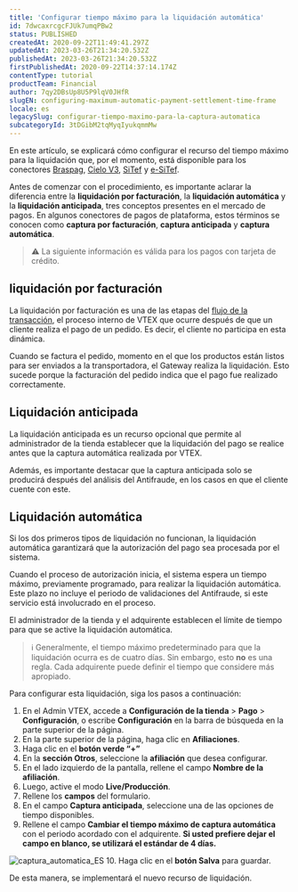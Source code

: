 ```yaml
---
title: 'Configurar tiempo máximo para la liquidación automática'
id: 7dwcaxrcgcFJUk7umqPBw2
status: PUBLISHED
createdAt: 2020-09-22T11:49:41.297Z
updatedAt: 2023-03-26T21:34:20.532Z
publishedAt: 2023-03-26T21:34:20.532Z
firstPublishedAt: 2020-09-22T14:37:14.174Z
contentType: tutorial
productTeam: Financial
author: 7qy2DBsUp8U5P9lqV0JHfR
slugEN: configuring-maximum-automatic-payment-settlement-time-frame
locale: es
legacySlug: configurar-tiempo-maximo-para-la-captura-automatica
subcategoryId: 3tDGibM2tqMyqIyukqmmMw
---
```


En este artículo, se explicará cómo configurar el recurso del tiempo máximo para la liquidación que, por el momento, está disponible para los conectores [Braspag](https://help.vtex.com/es/tutorial/configurar-o-gateway-braspag--7tQmfLMvtYEsWoaaAaeKSC# "Braspag"), [Cielo V3](https://help.vtex.com/es/tutorial/configurar-adquirente-cielo--3avjZ7q65WcM02K8K0eeWu# "Cielo V3"), [SiTef](https://help.vtex.com/es/tutorial/setting-up-sitef-gateway-with-pre-auth--2ZH4DLmZpKw022aSGcGYag "Sitef") y [e-SiTef](https://help.vtex.com/pt/tutorial/configurar-gateway-e-sitef--6UEi0QAlU6BXz5RgWj34Ac). 

Antes de comenzar con el procedimiento, es importante aclarar la diferencia entre la __liquidación por facturación__, la __liquidación automática__ y la __liquidación anticipada__, tres conceptos presentes en el mercado de pagos. En algunos conectores de pagos de plataforma, estos términos se conocen como __captura por facturación__, __captura anticipada__ y __captura automática__.

>⚠️ La siguiente información es válida para los pagos con tarjeta de crédito.

## liquidación por facturación
La liquidación por facturación es una de las etapas del [flujo de la transacción](https://help.vtex.com/es/tutorial/fluxo-da-transacao-no-pagamentos--Er2oWmqPIWWyeIy4IoEoQ# "flujo de la transacción"), el proceso interno de VTEX que ocurre después de que un cliente realiza el pago de un pedido. Es decir, el cliente no participa en esta dinámica.

Cuando se factura el pedido, momento en el que los productos están listos para ser enviados a la transportadora, el Gateway realiza la liquidación. Esto sucede porque la facturación del pedido indica que el pago fue realizado correctamente.

## Liquidación anticipada

La liquidación anticipada es un recurso opcional que permite al administrador de la tienda establecer que la liquidación del pago se realice antes que la captura automática realizada por VTEX.

Además, es importante destacar que la captura anticipada solo se producirá después del análisis del Antifraude, en los casos en que el cliente cuente con este.

## Liquidación automática

Si los dos primeros tipos de liquidación no funcionan, la liquidación automática garantizará que la autorización del pago sea procesada por el sistema.

Cuando el proceso de autorización inicia, el sistema espera un tiempo máximo, previamente programado, para realizar la liquidación automática. Este plazo no incluye el periodo de validaciones del Antifraude, si este servicio está involucrado en el proceso.

El administrador de la tienda y el adquirente establecen el límite de tiempo para que se active la liquidación automática.

>ℹ️ Generalmente, el tiempo máximo predeterminado para que la liquidación ocurra es de cuatro días. Sin embargo, esto **no** es una regla. Cada adquirente puede definir el tiempo que considere más apropiado.

Para configurar esta liquidación, siga los pasos a continuación:

1. En el Admin VTEX, accede a **Configuración de la tienda** > **Pago** > **Configuración**, o escribe **Configuración** en la barra de búsqueda en la parte superior de la página.
2. En la parte superior de la página, haga clic en __Afiliaciones__.
3. Haga clic en el __botón verde “+”__
4. En la __sección Otros__, seleccione la __afiliación__ que desea configurar.
5. En el lado izquierdo de la pantalla, rellene el campo __Nombre de la afiliación__.
6. Luego, active el modo __Live/Producción__.
7. Rellene los __campos__ del formulario.
8. En el campo __Captura anticipada__, seleccione una de las opciones de tiempo disponibles. 
9. Rellene el  campo __Cambiar el tiempo máximo de captura automática__ con el periodo acordado con el adquirente. __Si usted prefiere dejar el campo en blanco, se utilizará el estándar de 4 días.__

![captura_automatica_ES](https://images.ctfassets.net/alneenqid6w5/4jX317pC0aLgMXygXxd1XU/6a7d21e16d4ef26e0076ad7b641e877f/image.png)
10. Haga clic en el __botón Salva__ para guardar.

De esta manera, se implementará el nuevo recurso de liquidación.
